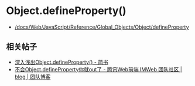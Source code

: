 # Object.defineProperty()

- [/docs/Web/JavaScript/Reference/Global_Objects/Object/defineProperty][defineProperty]

[defineProperty]: <https://developer.mozilla.org/en-US/docs/Web/JavaScript/Reference/Global_Objects/Object/defineProperty>


## 相关帖子

- [深入浅出Object.defineProperty() - 简书](https://www.jianshu.com/p/8fe1382ba135)
- [不会Object.defineProperty你就out了 - 腾讯Web前端 IMWeb 团队社区 | blog | 团队博客](https://www.imweb.io/topic/56d40adc0848801a4ba198ce)
